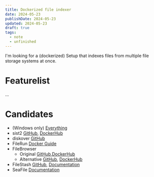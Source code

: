 ```yaml
---
title: Dockerized file indexer
date: 2024-05-23
publishDate: 2024-05-23
updated: 2024-05-23
draft: true
tags:
  - note
  - unfinished
---
```

 
I'm looking for a (dockerized) Setup that indexes files from multiple file storage systems at once.

# Featurelist

...

# Candidates

- (Windows only) [Everything](https://www.voidtools.com/)
- sist2 [GitHub](https://github.com/simon987/sist2), [DockerHub](https://hub.docker.com/r/simon987/sist2)
- diskover [GitHub](https://github.com/diskoverdata/diskover-community) 
- FileRun [Docker Guide](https://docs.filerun.com/docker-tika)
- FileBrowser 
	- Original [GitHub](https://github.com/filebrowser/filebrowser),[DockerHub](https://hub.docker.com/r/filebrowser/filebrowser)
	- Alternative [GitHub](https://github.com/hurlenko/filebrowser-docker), [DockerHub](https://hub.docker.com/r/hurlenko/filebrowser)
- FileStash [GitHub](https://github.com/mickael-kerjean/filestash), [Documentation](https://www.filestash.app/docs/install-and-upgrade/)
- SeaFile [Documentation](https://www.seafile.com/en/home/)